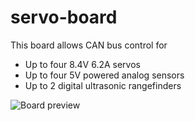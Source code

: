 # servo-board
This board allows CAN bus control for
* Up to four 8.4V 6.2A servos
* Up to four 5V powered analog sensors
* Up to 2 digital ultrasonic rangefinders

![Board preview](https://project.red2fred2.com/api/v3/attachments/20/content)

